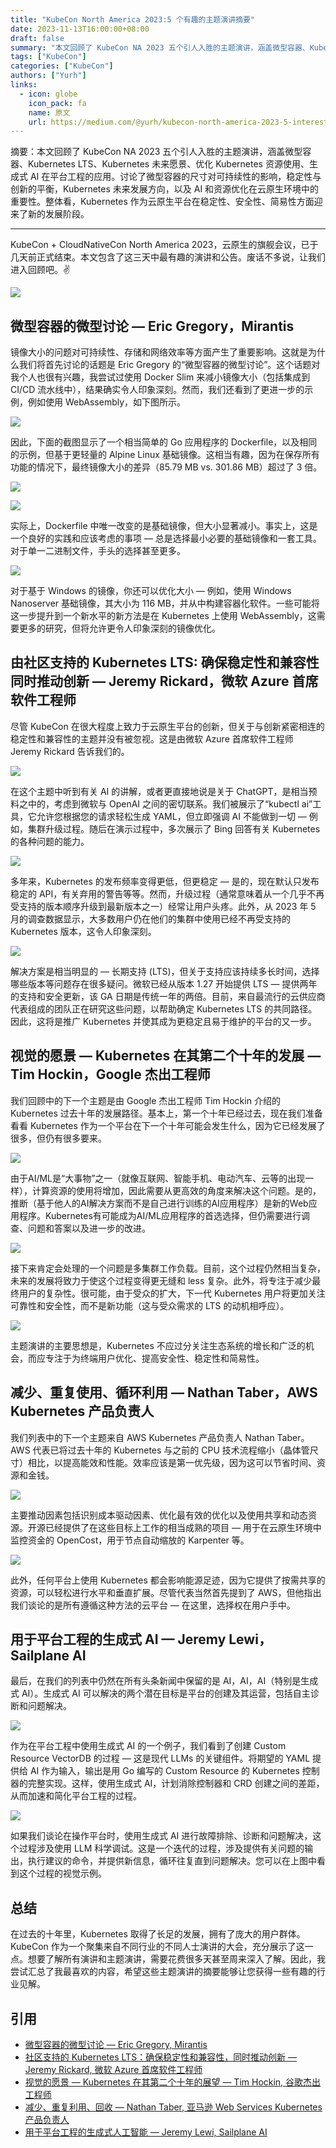 ```yaml
---
title: "KubeCon North America 2023:5 个有趣的主题演讲摘要"
date: 2023-11-13T16:00:00+08:00
draft: false
summary: "本文回顾了 KubeCon NA 2023 五个引人入胜的主题演讲，涵盖微型容器、Kubernetes LTS、Kubernetes 未来愿景、优化 Kubernetes 资源使用、生成式 AI 在平台工程的应用。讨论了微型容器的尺寸对可持续性的影响，稳定性与创新的平衡，Kubernetes 未来发展方向，以及 AI 和资源优化在云原生环境中的重要性。整体看，Kubernetes 作为云原生平台在稳定性、安全性、简易性方面迎来了新的发展阶段。"
tags: ["KubeCon"]
categories: ["KubeCon"]
authors: ["Yurh"]
links:
  - icon: globe
    icon_pack: fa
    name: 原文
    url: https://medium.com/@yurh/kubecon-north-america-2023-5-interesting-keynotes-summaries-10098282bff7
---
```


摘要：本文回顾了 KubeCon NA 2023 五个引人入胜的主题演讲，涵盖微型容器、Kubernetes LTS、Kubernetes 未来愿景、优化 Kubernetes 资源使用、生成式 AI 在平台工程的应用。讨论了微型容器的尺寸对可持续性的影响，稳定性与创新的平衡，Kubernetes 未来发展方向，以及 AI 和资源优化在云原生环境中的重要性。整体看，Kubernetes 作为云原生平台在稳定性、安全性、简易性方面迎来了新的发展阶段。

---

KubeCon + CloudNativeCon North America 2023，云原生的旗舰会议，已于几天前正式结束。本文包含了这三天中最有趣的演讲和公告。废话不多说，让我们进入回顾吧。✌️

![](1.jpeg)

## 微型容器的微型讨论 — Eric Gregory，Mirantis

镜像大小的问题对可持续性、存储和网络效率等方面产生了重要影响。这就是为什么我们将首先讨论的话题是 Eric Gregory 的“微型容器的微型讨论”。这个话题对我个人也很有兴趣，我尝试过使用 Docker Slim 来减小镜像大小（包括集成到 CI/CD 流水线中），结果确实令人印象深刻。然而，我们还看到了更进一步的示例，例如使用 WebAssembly，如下图所示。

![](2.png)

因此，下面的截图显示了一个相当简单的 Go 应用程序的 Dockerfile，以及相同的示例，但基于更轻量的 Alpine Linux 基础镜像。这相当有趣，因为在保存所有功能的情况下，最终镜像大小的差异（85.79 MB vs. 301.86 MB）超过了 3 倍。

![](3.png)

![](4.png)

实际上，Dockerfile 中唯一改变的是基础镜像，但大小显著减小。事实上，这是一个良好的实践和应该考虑的事项 — 总是选择最小必要的基础镜像和一套工具。对于单一二进制文件，手头的选择甚至更多。

![](5.png)

对于基于 Windows 的镜像，你还可以优化大小 — 例如，使用 Windows Nanoserver 基础镜像，其大小为 116 MB，并从中构建容器化软件。一些可能将这一步提升到一个新水平的新方法是在 Kubernetes 上使用 WebAssembly，这需要更多的研究，但将允许更令人印象深刻的镜像优化。

## 由社区支持的 Kubernetes LTS: 确保稳定性和兼容性同时推动创新 — Jeremy Rickard，微软 Azure 首席软件工程师

尽管 KubeCon 在很大程度上致力于云原生平台的创新，但关于与创新紧密相连的稳定性和兼容性的主题并没有被忽视。这是由微软 Azure 首席软件工程师 Jeremy Rickard 告诉我们的。

![](6.png)

在这个主题中听到有关 AI 的讲解，或者更直接地说是关于 ChatGPT，是相当预料之中的，考虑到微软与 OpenAI 之间的密切联系。我们被展示了“kubectl ai”工具，它允许您根据您的请求轻松生成 YAML，但立即强调 AI 不能做到一切 — 例如，集群升级过程。随后在演示过程中，多次展示了 Bing 回答有关 Kubernetes 的各种问题的能力。

![](7.png)

多年来，Kubernetes 的发布频率变得更低，但更稳定 — 是的，现在默认只发布稳定的 API，有关弃用的警告等等。然而，升级过程（通常意味着从一个几乎不再受支持的版本顺序升级到最新版本之一）经常让用户头疼。此外，从 2023 年 5 月的调查数据显示，大多数用户仍在他们的集群中使用已经不再受支持的 Kubernetes 版本，这令人印象深刻。

![](8.png)

解决方案是相当明显的 — 长期支持 (LTS)，但关于支持应该持续多长时间，选择哪些版本等问题存在很多疑问。微软已经从版本 1.27 开始提供 LTS — 提供两年的支持和安全更新，该 GA 日期是传统一年的两倍。目前，来自最流行的云供应商代表组成的团队正在研究这些问题，以帮助确定 Kubernetes LTS 的共同路径。因此，这将是推广 Kubernetes 并使其成为更稳定且易于维护的平台的又一步。

## 视觉的愿景 — Kubernetes 在其第二个十年的发展 — Tim Hockin，Google 杰出工程师

我们回顾中的下一个主题是由 Google 杰出工程师 Tim Hockin 介绍的 Kubernetes 过去十年的发展路径。基本上，第一个十年已经过去，现在我们准备看看 Kubernetes 作为一个平台在下一个十年可能会发生什么，因为它已经发展了很多，但仍有很多要来。

![](9.png)

由于AI/ML是“大事物”之一（就像互联网、智能手机、电动汽车、云等的出现一样），计算资源的使用将增加，因此需要从更高效的角度来解决这个问题。是的，推断（基于他人的AI解决方案而不是自己进行训练的AI应用程序）是新的Web应用程序。Kubernetes有可能成为AI/ML应用程序的首选选择，但仍需要进行调查、问题和答案以及进一步的改进。

![](10.png)

接下来肯定会处理的一个问题是多集群工作负载。目前，这个过程仍然相当复杂，未来的发展将致力于使这个过程变得更无缝和 less 复杂。此外，将专注于减少最终用户的复杂性。很可能，由于受众的扩大，下一代 Kubernetes 用户将更加关注可靠性和安全性，而不是新功能（这与受众需求的 LTS 的动机相呼应）。

![](11.png)

主题演讲的主要思想是，Kubernetes 不应过分关注生态系统的增长和广泛的机会，而应专注于为终端用户优化、提高安全性、稳定性和简易性。

## 减少、重复使用、循环利用 — Nathan Taber，AWS Kubernetes 产品负责人

我们列表中的下一个主题来自 AWS Kubernetes 产品负责人 Nathan Taber。AWS 代表已将过去十年的 Kubernetes 与之前的 CPU 技术流程缩小（晶体管尺寸）相比，以提高能效和性能。效率应该是第一优先级，因为这可以节省时间、资源和金钱。

![](12.png)

主要推动因素包括识别成本驱动因素、优化最有效的优化以及使用共享和动态资源。开源已经提供了在这些目标上工作的相当成熟的项目 — 用于在云原生环境中监控资金的 OpenCost，用于节点自动缩放的 Karpenter 等。

![](13.png)

此外，任何平台上使用 Kubernetes 都会影响能源足迹，因为它提供了按需共享的资源，可以轻松进行水平和垂直扩展。尽管代表当然首先提到了 AWS，但他指出我们谈论的是所有遵循这种方法的云平台 — 在这里，选择权在用户手中。

## 用于平台工程的生成式 AI — Jeremy Lewi，Sailplane AI

最后，在我们的列表中仍然在所有头条新闻中保留的是 AI，AI，AI（特别是生成式 AI）。生成式 AI 可以解决的两个潜在目标是平台的创建及其运营，包括自主诊断和问题解决。

![](14.png)

作为在平台工程中使用生成式 AI 的一个例子，我们看到了创建 Custom Resource VectorDB 的过程 — 这是现代 LLMs 的关键组件。将期望的 YAML 提供给 AI 作为输入，输出是用 Go 编写的 Custom Resource 的 Kubernetes 控制器的完整实现。这样，使用生成式 AI，计划消除控制器和 CRD 创建之间的差距，从而加速和简化平台工程的过程。

![](15.png)

如果我们谈论在操作平台时，使用生成式 AI 进行故障排除、诊断和问题解决，这个过程涉及使用 LLM 科学调试。这是一个迭代的过程，涉及提供有关问题的输出，执行建议的命令，并提供新信息，循环往复直到问题解决。您可以在上图中看到这个过程的视觉示例。

## 总结

在过去的十年里，Kubernetes 取得了长足的发展，拥有了庞大的用户群体。KubeCon 作为一个聚集来自不同行业的不同人士演讲的大会，充分展示了这一点。想要了解所有演讲和主题演讲，需要花费很多天甚至周来深入了解。因此，我尝试汇总了我最喜欢的内容，希望这些主题演讲的摘要能够让您获得一些有趣的行业见解。 

## 引用

- [微型容器的微型讨论 — Eric Gregory, Mirantis](https://www.accelevents.com/e/kubecon-cloudnativecon-north-america-2023/portal/stage/311604)
- [社区支持的 Kubernetes LTS：确保稳定性和兼容性，同时推动创新 — Jeremy Rickard, 微软 Azure 首席软件工程师](https://www.accelevents.com/e/kubecon-cloudnativecon-north-america-2023/portal/stage/311759)
- [视觉的愿景 — Kubernetes 在其第二个十年的展望 — Tim Hockin, 谷歌杰出工程师](https://www.accelevents.com/e/kubecon-cloudnativecon-north-america-2023/portal/stage/311607)
- [减少、重复利用、回收 — Nathan Taber, 亚马逊 Web Services Kubernetes 产品负责人](https://www.accelevents.com/e/kubecon-cloudnativecon-north-america-2023/portal/stage/311607)
- [用于平台工程的生成式人工智能 — Jeremy Lewi, Sailplane AI](https://www.accelevents.com/e/kubecon-cloudnativecon-north-america-2023/portal/stage/311604)
